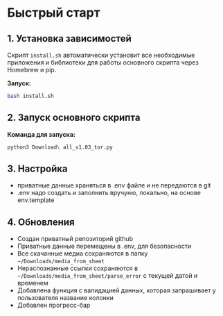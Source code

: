 # Быстрый старт

## 1. Установка зависимостей

Скрипт `install.sh` автоматически установит все необходимые приложения и библиотеки для работы основного скрипта через Homebrew и pip.

**Запуск:**
```bash
bash install.sh
```

## 2. Запуск основного скрипта

**Команда для запуска:**
```bash
python3 Download\ all_v1.03_tor.py
```

## 3. Настройка

- приватные данные храняться в .env файле и не передаются в git
- .env надо создать и заполнить вручуню, локально, на основе env.template

## 4. Обновления

- Создан приватный репозиторий github
- Приватные данные перемещены в .env, для безопасности
- Все скачанные медиа сохраняются в папку `~/Downloads/media_from_sheet` 
- Нераспознанные ссылки сохраняются в `~/Downloads/media_from_sheet/parse_error` с текущей датой и временем 
- Добавлена функция с валидацией данных, которая запрашивает у пользователя название колонки
- Добавлен прогресс-бар